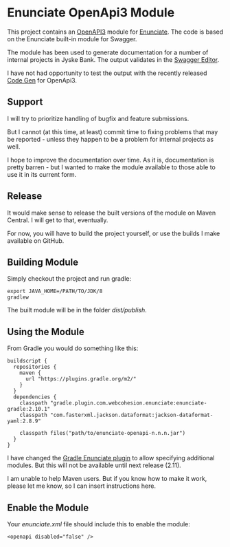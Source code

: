 # Enunciate OpenApi3 Module #

This project contains an [OpenAPI3](https://github.com/OAI/OpenAPI-Specification) module for [Enunciate](https://github.com/stoicflame/enunciate).
The code is based on the Enunciate built-in module for Swagger.

The module has been used to generate documentation for a number of internal projects in Jyske Bank.
The output validates in the [Swagger Editor](http://editor.swagger.io/).

I have not had opportunity to test the output with the recently released [Code Gen](https://swagger.io/swagger-codegen/) for OpenApi3.

## Support ##

I will try to prioritize handling of bugfix and feature submissions.

But I cannot (at this time, at least) commit time to fixing problems that may be reported - unless they happen to be a problem for internal projects as well.

I hope to improve the documentation over time.
As it is, documentation is pretty barren - but I wanted to make the module available to those able to use it in its current form.

## Release ##

It would make sense to release the built versions of the module on Maven Central.
I will get to that, eventually.

For now, you will have to build the project yourself, or use the builds I make available on GitHub.

## Building Module ##

Simply checkout the project and run gradle:

    export JAVA_HOME=/PATH/TO/JDK/8
    gradlew
    
The built module will be in the folder _dist/publish_.

## Using the Module ##

From Gradle you would do something like this:

    buildscript {
      repositories {
        maven {
          url "https://plugins.gradle.org/m2/"
        }
      }
      dependencies {
        classpath "gradle.plugin.com.webcohesion.enunciate:enunciate-gradle:2.10.1"
        classpath "com.fasterxml.jackson.dataformat:jackson-dataformat-yaml:2.8.9"

        classpath files("path/to/enunciate-openapi-n.n.n.jar")
      }
    }

I have changed the [Gradle Enunciate plugin](https://github.com/stoicflame/enunciate-gradle) to allow specifying additional modules.
But this will not be available until next release (2.11).


I am unable to help Maven users. But if you know how to make it work, please let me know, so I can insert instructions here.

## Enable the Module ##

Your _enunciate.xml_ file should include this to enable the module:
    
    <openapi disabled="false" />



